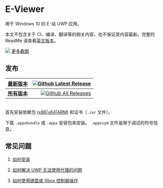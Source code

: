 # E-Viewer
用于 Windows 10 的 E-站 UWP 应用。

本文不包含关于 CI、编译、翻译等的相关内容，也不保证其内容最新。完整的 ReadMe 请查看[英文版本](/README.md)。

[![](https://raw.github.com/wiki/OpportunityLiu/E-Viewer/Images/Screenshots/0.png)](https://github.com/OpportunityLiu/E-Viewer/wiki)
[更多截图](https://github.com/OpportunityLiu/E-Viewer/wiki/主页)  
## 发布
| [**最新版本**](https://github.com/OpportunityLiu/E-Viewer/releases/latest) | [![Github Latest Release](https://img.shields.io/github/downloads/OpportunityLiu/E-Viewer/latest/total.svg)](https://github.com/OpportunityLiu/E-Viewer/releases/latest) |
| :--- | ---: |
| [**所有版本**](https://github.com/OpportunityLiu/E-Viewer/releases) | [![Github All Releases](https://img.shields.io/github/downloads/OpportunityLiu/E-Viewer/total.svg)](https://github.com/OpportunityLiu/E-Viewer/releases) |
    
首先安装依赖包 ([x86](https://raw.github.com/wiki/OpportunityLiu/E-Viewer/Dependencies/x86.zip)|[x64](https://raw.github.com/wiki/OpportunityLiu/E-Viewer/Dependencies/x64.zip)|[ARM](https://raw.github.com/wiki/OpportunityLiu/E-Viewer/Dependencies/ARM.zip)) 和证书（`.cer` 文件）。
 
下载 `.appxbundle` 或 `.appx` 安装包来安装。
`.appxsym` 文件是用于调试的符号信息。

## 常见问题
1. [如何安装](https://github.com/OpportunityLiu/E-Viewer/wiki/安装说明)

2. [如何解决 UWP 无法使用代理的问题](https://github.com/OpportunityLiu/E-Viewer/wiki/解决连接问题)

3. [如何使用键盘或 Xbox 控制器操作](https://github.com/OpportunityLiu/E-Viewer/wiki/提示)

